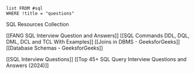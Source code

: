 ```dataview
list FROM #sql 
WHERE !title = "questions"
```

SQL Resources Collection

[[FANG SQL Interview Question and Answers]]
[[SQL Commands DDL, DQL, DML, DCL and TCL With Examples]]
[[Joins in DBMS - GeeksforGeeks]]
[[Database Schemas - GeeksforGeeks]]

[[SQL Interview Questions]]
[[Top 45+ SQL Query Interview Questions and Answers (2024)]]